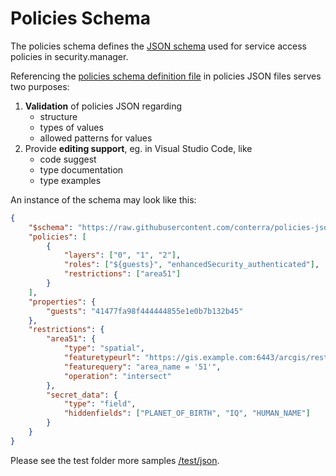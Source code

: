 # Policies Schema

The policies schema defines the [JSON schema](https://json-schema.org/) used for service access policies in security.manager.

Referencing the [policies schema definition file](./schema/policies.schema.json) in policies JSON files serves two purposes:

1. **Validation** of policies JSON regarding
   * structure
   * types of values
   * allowed patterns for values
2. Provide **editing support**, eg. in Visual Studio Code, like
   * code suggest
   * type documentation
   * type examples

An instance of the schema may look like this:

```json
{
    "$schema": "https://raw.githubusercontent.com/conterra/policies-json/1.2.0/schema/policies.schema.json",
    "policies": [
        {
            "layers": ["0", "1", "2"],
            "roles": ["${guests}", "enhancedSecurity_authenticated"],
            "restrictions": ["area51"]
        }
    ],
    "properties": {
        "guests": "41477fa98f444444855e1e0b7b132b45"
    },
    "restrictions": {
        "area51": {
            "type": "spatial",
            "featuretypeurl": "https://gis.example.com:6443/arcgis/rest/services/RestricionAreas/FeatureServer/0",
            "featurequery": "area_name = '51'",
            "operation": "intersect"
        },
        "secret_data": {
            "type": "field",
            "hiddenfields": ["PLANET_OF_BIRTH", "IQ", "HUMAN_NAME"]
        }
    }
}
```

Please see the test folder more samples [/test/json](./test/json).
